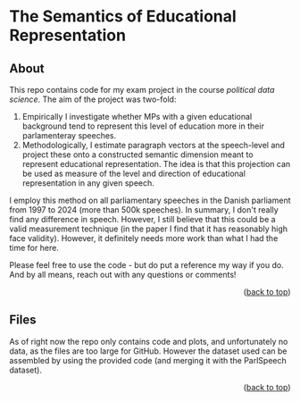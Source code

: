 # The Semantics of Educational Representation

<!-- About -->
## About

This repo contains code for my exam project in the course *political data science*. The aim of the project was two-fold:

1. Empirically I investigate whether MPs with a given educational background tend to represent this level of education more in their parlamenteray speeches.
2. Methodologically, I estimate paragraph vectors at the speech-level and project these onto a constructed semantic dimension meant to represent educational representation. The idea is that this projection can be used as measure of the level and direction of educational representation in any given speech.

I employ this method on all parliamentary speeches in the Danish parliament from 1997 to 2024 (more than 500k speeches). In summary, I don't really find any difference in speech. However, I still believe that this could be a valid measurement technique (in the paper I find that it has reasonably high face validity). However, it definitely needs more work than what I had the time for here.

Please feel free to use the code - but do put a reference my way if you do. And by all means, reach out with any questions or comments!

<p align="right">(<a href="#readme-top">back to top</a>)</p>

<!-- FILES -->
## Files

As of right now the repo only contains code and plots, and unfortunately no data, as the files are too large for GitHub. However the dataset used can be assembled by using the provided code (and merging it with the ParlSpeech dataset).

<p align="right">(<a href="#readme-top">back to top</a>)</p>
